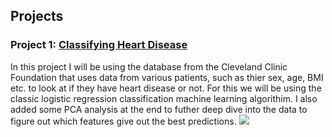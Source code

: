 
## Projects

### Project 1: [Classifying Heart Disease](https://github.com/harjaap7b/Classifying-Heart-Disease.git)
In this project I will be using the database from the Cleveland Clinic Foundation that uses data from various patients, such as thier sex, age, BMI etc. to look at if they have heart disease or not. For this we will be using the classic logistic regression classification machine learning algorithim. I also added some PCA analysis at the end to futher deep dive into the data to figure out which features give out the best predictions.
![](https://github.com/harjaap7b/images/blob/main/heartdisease.png)
